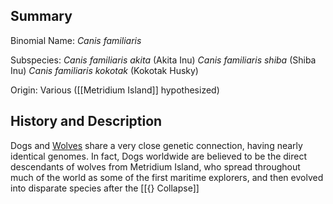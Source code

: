 ## Summary

Binomial Name: _Canis familiaris_

Subspecies:
_Canis familiaris akita_ (Akita Inu)
_Canis familiaris shiba_ (Shiba Inu)
_Canis familiaris kokotak_ (Kokotak Husky)

Origin: Various ([[Metridium Island]] hypothesized)

## History and Description

Dogs and [Wolves](/Species/Wolf) share a very close genetic connection, having nearly identical genomes. In fact, Dogs worldwide are believed to be the direct descendants of wolves from Metridium Island, who spread throughout much of the world as some of the first maritime explorers, and then evolved into disparate species after the [[{} Collapse]]